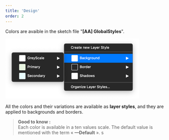 ```yaml
---
title: 'Design'
order: 2
---
```


Colors are avaible in the sketch file "**[AA] GlobalStyles**".

![colors-sketch-menu](colors-sketch-menu.png)

All the colors and their variations are available as **layer styles**, and they are applied to backgrounds and borders.

> **Good to know :** <br>
> Each color is available in a ten values scale. The default value is mentioned with the term « **—Default** ».
> s
